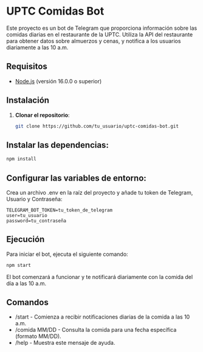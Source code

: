 # UPTC Comidas Bot

Este proyecto es un bot de Telegram que proporciona información sobre las comidas diarias en el restaurante de la UPTC. Utiliza la API del restaurante para obtener datos sobre almuerzos y cenas, y notifica a los usuarios diariamente a las 10 a.m.

## Requisitos

- [Node.js](https://nodejs.org/) (versión 16.0.0 o superior)

## Instalación

1. **Clonar el repositorio**:

   ```bash
   git clone https://github.com/tu_usuario/uptc-comidas-bot.git

## Instalar las dependencias:

 ```bash
npm install
```

## Configurar las variables de entorno:

Crea un archivo .env en la raíz del proyecto y añade tu token de Telegram, Usuario y Contraseña:

 ```env
TELEGRAM_BOT_TOKEN=tu_token_de_telegram
user=tu_usuario
password=tu_contraseña
```

## Ejecución
Para iniciar el bot, ejecuta el siguiente comando:

 ```bash
npm start
```

El bot comenzará a funcionar y te notificará diariamente con la comida del día a las 10 a.m.

## Comandos
- /start - Comienza a recibir notificaciones diarias de la comida a las 10 a.m.
- /comida MM/DD - Consulta la comida para una fecha específica (formato MM/DD).
- /help - Muestra este mensaje de ayuda.
